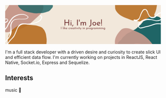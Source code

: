 <img src='banner.png'>

I'm a full stack developer with a driven desire and curiosity to create slick UI and efficient data flow. I'm currently working on projects in ReactJS, React Native, Socket.io, Express and Sequelize.

## Interests
music 🎹
